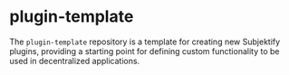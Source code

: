 # plugin-template
The `plugin-template` repository is a template for creating new Subjektify plugins, providing a starting point for defining custom functionality to be used in decentralized applications.

